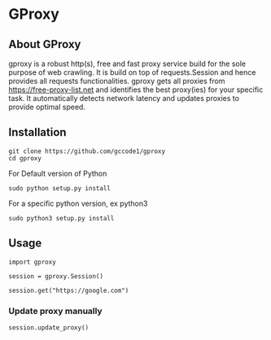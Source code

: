# GProxy
## About GProxy
gproxy is a robust http(s), free and fast proxy service build for the sole purpose of web crawling. It is build on top of requests.Session and hence provides all requests functionalities. gproxy gets all proxies from https://free-proxy-list.net and identifies the best proxy(ies) for your specific task. It automatically detects network latency and updates proxies to provide optimal speed.

## Installation
```
git clone https://github.com/gccode1/gproxy
cd gproxy
```
For Default version of Python
```
sudo python setup.py install
```
For a specific python version, ex python3
```
sudo python3 setup.py install
```

## Usage
```
import gproxy

session = gproxy.Session()

session.get("https://google.com")
```

### Update proxy manually
```
session.update_proxy()
```
